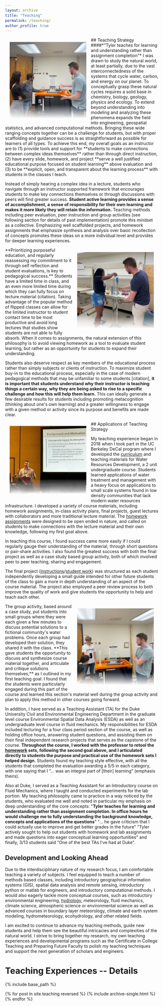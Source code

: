 ```yaml
---
layout: archive
title: "Teaching"
permalink: /teaching/
author_profile: true
---
```


<img src="../files/img_2.webp" alt="Image 2" style="float:left;max-width:50%;height:auto;padding:15px;"/>
## Teaching Strategy
####*"Tyler teaches for learning and understanding rather than assignment completion"*
I was drawn to study the natural world, at least partially, due to the vast interconnectedness of the systems that cycle water, carbon, and energy on our planet. To conceptually grasp these natural cycles requires a solid base in chemistry, biology, geology, physics and ecology. To extend beyond understanding into modeling and analyzing these phenomena expands the field into engineering, geospatial statistics, and advanced computational methods. Bringing these wide ranging concepts together can be a challenge for students, but with proper scaffolding and guidance success is as straightforward as possible for learners of all types. To achieve this end, my overall goals as an instructor are to (1) provide tools and support for **students to make connections between complex ideas themselves** rather than through direct instruction, (2) have every slide, homework, and project **serve a well justified educational purpose focused on student learning** above evaluation and (3) to be **explicit, open, and transparent about the learning process** with students in the classes I teach. 

Instead of simply hearing a complex idea in a lecture, students who navigate through an instructor supported framework that encourages students to make key connections themselves or through discussions with peers will find greater success. **Student active learning provides a sense of accomplishment, a sense of responsibility for their own learning and makes it more likely they will retain the information.** Teaching methods including peer evaluation, peer instruction and group activities (see following section for details of past implementation) promote this mindset as a collective. Emphasizing well scaffolded projects, and homework assignments that emphasize synthesis and analysis over basic recollection of concepts promotes these ideas on a more individual level and provides for deeper learning experiences.

<img src="../files/img_3.webp" alt="Image 3" style="float:right;max-width:50%;height:auto;padding:15px;"/>
**Prioritizing purposeful education, and regularly reassessing my commitment to it through self reflection and student evaluations, is key to pedagogical success.** Students have a limited time in class, and an even more limited time during which they can fully focus on lecture material (citation). Taking advantage of the popular method of flipped classes can allow for the limited instructor to student contact time to be most productive and avoid long lectures that studies show students are not able to fully absorb. When it comes to assignments, the natural extension of this philosophy is to avoid viewing homework as a tool to evaluate student learning, but rather as an opportunity for students to expand their understanding. 

Students also deserve respect as key members of the educational process rather than simply subjects or clients of instruction. To maximize student buy-in to the educational process, especially in the case of modern pedagogical methods that may be unfamiliar to some students [citation], **it is important that students understand why their instructor is teaching things a certain way, why they are being asked to rise to a specific challenge and how this will help them learn.** This can ideally generate a few desirable results for students including promoting metacognition (thinking about one's own learning) and a greater willingness to engage with a given method or activity since its purpose and benefits are made clear.

<img src="../files/present.webp" alt="Image 1" style="float:left;max-width:50%;height:auto;padding:15px;"/>
## Applications of Teaching Strategy


My teaching experience began in 2018 when I took part in the UC Berkeley DeCal program where I developed the [curriculum](https://github.com/tswater/tswater.github.io/raw/master/files/Syllabus_CEE98.pdf) and teaching materials for Water Resources Development, a 2 unit undergraduate course. Students learned applications of water treatment and management with a heavy focus on applications to small scale systems found in low density communities that lack modern water resources infrastructure. I developed a variety of course materials, including homework assignments, in-class activity plans, final projects, guest lectures with collaborators and more traditional lecture material. The [homework assignments](https://github.com/tswater/tswater.github.io/raw/master/files/HW_CEE98.pdf) were designed to be open ended in nature, and called on students to make connections with the lecture material and their own knowledge, following my first goal above.


In teaching this course, I found success came more easily if I could regularly gauge their understanding of the material, through short questions or pair-share activities. I also found the greatest success with both the final project as well as a case study based group activity, both of which involved peer to peer teaching, sharing and engagement. 

The final project ([instructions](https://github.com/tswater/tswater.github.io/raw/master/files/FinalProjectInstructions.pdf)/[student work](https://github.com/tswater/tswater.github.io/raw/master/files/IWD_Final_Project.pdf)) was structured as each student independently developing a small guide intended for other future students of the class to gain a more in depth understanding of an aspect of the course material. The project also employed a peer review process to both improve the quality of work and give students the opportunity to help and teach each other. 

<img src="../files/img_1.webp" alt="Image 1" style="float:right;max-width:50%;height:auto;padding:15px;"/>
The group activity, based around a case study, put students into small groups where they were each given a few minutes to discuss potential solutions to a fictional community's water problems. Once each group had developed their solution, they shared it with the class. **This gave students the opportunity to discuss and synthesize course material together, and articulate and critique solutions themselves,** as I outlined in my first teaching goal. I found that the students were particularly engaged during this part of the course and learned this section's material well during the group activity and plan to apply this method in other courses going forward. 

In addition, I have served as a Teaching Assistant (TA) for the Duke University Civil and Environmental Engineering Department in the graduate level course Environmental Spatial Data Analysis (ESDA) as well as an undergraduate level course in fluid mechanics. My responsibilities for ESDA included lecturing for a four class period section of the course, as well as holding office hours, answering student questions, and assisting them on their final independent research projects that serves as the capstone of the course. **Throughout the course, I worked with the professor to retool the [homework](https://github.com/tswater/tswater.github.io/raw/master/files/HW1_CEE690.pdf) sets, following the second goal above, and I articulated directly to students the purpose and practical use of the homework sets I helped design**. Students found my teaching style effective, with all the students that completed the evaluation awarding a 5/5 in each category, with one saying that I “... was an integral part of [their] learning” (emphasis theirs).

Also at Duke, I served as a Teaching Assistant for an Introductory course on Fluid Mechanics, where I taught and conducted experiments for the lab portion. My teaching philosophy came to practice in a way noticed by the students, who evaluated me well and noted in particular my emphasis on deep understanding of the core concepts: "**Tyler teaches for learning and understanding rather than assignment completion.  In office hours he would challenge me to fully understanding the background knowledge, concepts and applications of the questions**" "... he gave criticism that I could actually use to improve and get better grades in the future" "Tyler actively sought to help out students with homework and lab assignments and made questions into eager conceptual learning opportunities" and finally, 3/13 students said "One of the best TAs I've had at Duke".

## Development and Looking Ahead
Due to the interdisciplinary nature of my research focus, I am comfortable teaching a variety of subjects. I feel equipped to teach a number of methods based classes, including introductory geographical information systems (GIS), spatial data analysis and remote sensing, introductory python or matlab for engineers, and introductory computational methods. I would also eagerly tackle more conceptual courses, such as introductory environmental engineering, [hydrology](https://github.com/tswater/tswater.github.io/raw/master/files/HydroSyllabus.pdf), meteorology, fluid mechanics, climate science, atmospheric science or environmental science as well as advanced courses in boundary layer meteorology, climate and earth system modeling, hydrometeorology, ecohydrology, and other related fields.

I am excited to continue to advance my teaching methods, guide new students and help them see the beautiful intricacies and complexities of the natural world. I strive to bring together my research, my own teaching experiences and developmental programs such as the Certificate in College Teaching and Preparing Future Faculty to polish my teaching techniques and support the next generation of scholars and engineers.

# Teaching Experiences -- Details

{% include base_path %}

{% for post in site.teaching reversed %}
  {% include archive-single.html %}
{% endfor %}
